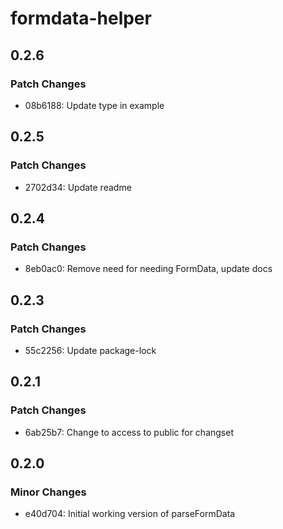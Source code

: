 # formdata-helper

## 0.2.6

### Patch Changes

- 08b6188: Update type in example

## 0.2.5

### Patch Changes

- 2702d34: Update readme

## 0.2.4

### Patch Changes

- 8eb0ac0: Remove need for needing FormData, update docs

## 0.2.3

### Patch Changes

- 55c2256: Update package-lock

## 0.2.1

### Patch Changes

- 6ab25b7: Change to access to public for changset

## 0.2.0

### Minor Changes

- e40d704: Initial working version of parseFormData
